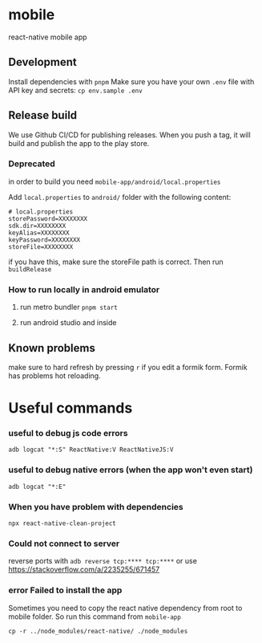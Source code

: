 # mobile

react-native mobile app

## Development

Install dependencies with `pnpm`
Make sure you have your own `.env` file with API key and secrets: `cp env.sample .env`

## Release build

We use Github CI/CD for publishing releases. When you push a tag, it will build and publish the app to the play store.

### Deprecated
in order to build you need `mobile-app/android/local.properties`

Add `local.properties` to `android/` folder with the following content:

```
# local.properties
storePassword=XXXXXXXX
sdk.dir=XXXXXXXX
keyAlias=XXXXXXXX
keyPassword=XXXXXXXX
storeFile=XXXXXXXX
```

if you have this, make sure the storeFile path is correct. Then run `buildRelease`

### How to run locally in android emulator

1. run metro bundler
   `pnpm start`

2. run android studio and inside

## Known problems

make sure to hard refresh by pressing `r` if you edit a formik form. Formik has problems hot reloading.

# Useful commands

### useful to debug js code errors

`adb logcat "*:S" ReactNative:V ReactNativeJS:V`

### useful to debug native errors (when the app won't even start)

`adb logcat "*:E"`

### When you have problem with dependencies

`npx react-native-clean-project`

### Could not connect to server

reverse ports with `adb reverse tcp:**** tcp:****` or use https://stackoverflow.com/a/2235255/671457

### error Failed to install the app

Sometimes you need to copy the react native dependency from root to mobile folder. So run this command from `mobile-app`

```
cp -r ../node_modules/react-native/ ./node_modules
```
